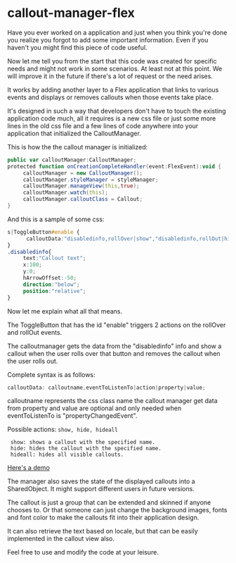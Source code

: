 callout-manager-flex
====================
Have you ever worked on a application and just when you think you're done you realize you forgot to add some important information. Even if you haven't you might find this piece of code useful.

Now let me tell you from the start that this code was created for specific needs and might not work in some scenarios. At least not at this point. We will improve it in the future if there's a lot of request or the need arises.

It works by adding another layer to a Flex application that links to various events and displays or removes callouts when those events take place. 

It's designed in such a way that developers don't have to touch the existing application code much, all it requires is a new css file or just some more lines in the old css file and a few lines of code anywhere into your application that initialized the CalloutManager.

This is how the the callout manager is initialized:
```actionscript
public var calloutManager:CalloutManager; 
protected function onCreationCompleteHandler(event:FlexEvent):void { 
     calloutManager = new CalloutManager(); 
     calloutManager.styleManager = styleManager;
     calloutManager.manageView(this,true); 
     calloutManager.watch(this); 
     calloutManager.calloutClass = Callout; 
}
```

And this is a sample of some css:
```css
s|ToggleButton#enable {
      calloutData:"disabledinfo,rollOver|show","disabledinfo,rollOut|hide";
}
.disabledinfo{
     text:"Callout text";
     x:100;
     y:0;
     hArrowOffset:-50;
     direction:"below";
     position:"relative";
}
```

Now let me explain what all that means.

The ToggleButton that has the id "enable" triggers 2 actions on the rollOver and rollOut events. 

The calloutmanager gets the data from the "disabledinfo" info and show a callout when the user rolls over that button and removes the callout when the user rolls out.

Complete syntax is as follows:
```actionscript
calloutData: calloutname,eventToListenTo|action|property|value;
```
calloutname represents the css class name the callout manager get data from
property and value are optional and only needed when eventToListenTo is "propertyChangedEvent".

Possible actions: ``` show, hide, hideall ```
```
 show: shows a callout with the specified name.
 hide: hides the callout with the specified name.
 hideall: hides all visible callouts.
```
[Here's a demo](http://code11.com/lab/experiments/flex/callout-manager/)

The manager also saves the state of the displayed callouts into a SharedObject. It might support different users in future versions.

The callout is just a group that can be extended and skinned if anyone chooses to. Or that someone can just change the background images, fonts and font color to make the callouts fit into their application design.

It can also retrieve the text based on locale, but that can be easily implemented in the callout view also.

Feel free to use and modify the code at your leisure.